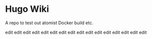 # Hugo Wiki

A repo to test out atomist Docker build etc.

edit
edit
edit
edit
edit
edit
edit
edit
edit
edit
edit
edit
edit
edit
edit
edit
